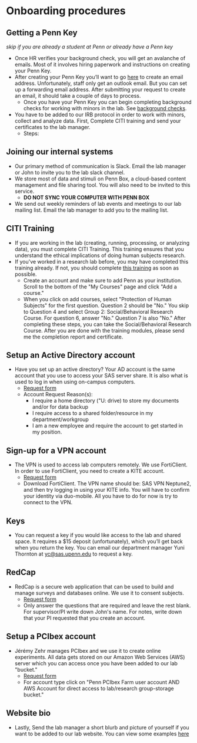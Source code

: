 # Onboarding procedures

## Getting a Penn Key
_skip if you are already a student at Penn or already have a Penn key_

* Once HR verifies your background check, you will get an avalanche of emails. Most of it involves hiring paperwork and instructions on creating your Penn Key. 
* After creating your Penn Key you’ll want to go [here](https://computing.sas.upenn.edu/help/students/email/options) to create an email address. Unfortunately, staff only get an outlook email. But you can set up a forwarding email address. After submitting your request to create an email, it should take a couple of days to process. 
    * Once you have your Penn Key you can begin completing background checks for working with minors in the lab. See [background checks](background-checks.md).
* You have to be added to our IRB protocol in order to work with minors, collect and analyze data. First, Complete CITI training and send your certificates to the lab manager.
    * Steps:

## Joining our internal systems

* Our primary method of communication is Slack. Email the lab manager or John to invite you to the lab slack channel.
* We store most of data and stimuli on Penn Box, a cloud-based content management and file sharing tool. You will also need to be invited to this service.
    *   **DO NOT SYNC YOUR COMPUTER WITH PENN BOX**
* We send out weekly reminders of lab events and meetings to our lab mailing list. Email the lab manager to add you to the mailing list. 

## CITI Training
* If you are working in the lab (creating, running, processing, or analyzing data), you must complete CITI Training. This training ensures that you understand the ethical implications of doing human subjects research.
* If you've worked in a research lab before, you may have completed this training already. If not, you should complete [this training](https://about.citiprogram.org/en/homepage/) as soon as possible. 
    * Create an account and make sure to add Penn as your institution. Scroll to the bottom of the "My Courses" page and click "Add a course."
    * When you click on add courses, select "Protection of Human Subjects" for the first question. Question 2 should be "No." You skip to Question 4 and select Group 2: Social/Behavioral Research Course. For question 6, answer "No." Question 7 is also "No." After completing these steps, you can take the Social/Behavioral Research Course. After you are done with the training modules, please send me the completion report and certificate.

## Setup an Active Directory account
* Have you set up an active directory? Your AD account is the same account that you use to access your SAS server share. It is also what is used to log in when using on-campus computers.
    * [Request form](https://computing.sas.upenn.edu/help/faculty_staff/forms/ad_request)
    * Account Request Reason(s):
        * I require a home directory ("U: drive) to store my documents and/or for data backup
        * I require access to a shared folder/resource in my department/workgroup
        * I am a new employee and require the account to get started in my position.
 
 ## Sign-up for a VPN account
 * The VPN is used to access lab computers remotely. We use FortiClient. In order to use FortiClient, you need to create a KITE account.    
    * [Request form](https://computing.sas.upenn.edu/faculty_staff/VPN)
    * Download FortiClient. The VPN name should be: SAS VPN Neptune2, and then try logging in using your KITE info. You will have to confirm your identity via duo-mobile. All you have to do for now is try to connect to the VPN. 

## Keys
* You can request a key if you would like access to the lab and shared space. It requires a $15 deposit (unfortunately), which you’ll get back when you return the key. You can email our department manager Yuni Thornton at yc@sas.upenn.edu to request a key.

## RedCap
* RedCap is a secure web application that can be used to build and manage surveys and databases online. We use it to consent subjects.
    * [Request form](https://redcap.med.upenn.edu/surveys/?s=YbCvd4)
    * Only answer the questions that are required and leave the rest blank. For supervisor/PI write down John's name. For notes, write down that your PI requested that you create an account.

## Setup a PCIbex account
* Jérémy Zehr manages PCIbex and we use it to create online experiments. All data gets stored on our Amazon Web Services (AWS) server which you can access once you have been added to our lab "bucket." 
    * [Request form](https://forms.gle/1T6a7s9x8sPYrUJt7) 
    * For account type click on "Penn PCIbex Farm user account AND AWS Account for direct access to lab/research group-storage bucket."

## Website bio
* Lastly, Send the lab manager a short blurb and picture of yourself if you want to be added to our lab website. You can view some examples [here](https://web.sas.upenn.edu/trueswell-lab/people/)